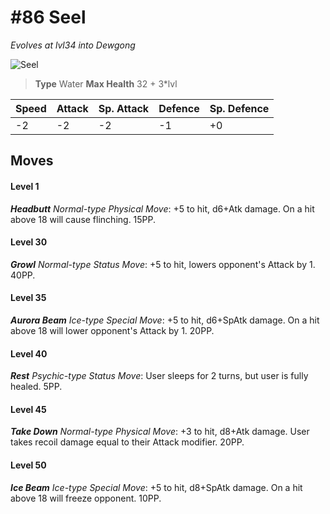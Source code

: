 # #86 Seel
*Evolves at lvl34 into Dewgong*

![Seel](https://img.pokemondb.net/sprites/home/normal/1x/seel.png)

> **Type** Water
> **Max Health** 32 + 3\*lvl

| Speed | Attack | Sp. Attack | Defence | Sp. Defence |
| ----- | ------ | ---------- | ------- | ----------- |
| -2 | -2 | -2 | -1 | +0 |

## Moves
#### Level 1

***Headbutt** Normal-type Physical Move*: +5 to hit, d6+Atk damage. On a hit above 18 will cause flinching. 15PP.
#### Level 30

***Growl** Normal-type Status Move*: +5 to hit, lowers opponent's Attack by 1. 40PP.
#### Level 35

***Aurora Beam** Ice-type Special Move*: +5 to hit, d6+SpAtk damage. On a hit above 18 will lower opponent's Attack by 1. 20PP.
#### Level 40

***Rest** Psychic-type Status Move*: User sleeps for 2 turns, but user is fully healed. 5PP.
#### Level 45

***Take Down** Normal-type Physical Move*: +3 to hit, d8+Atk damage. User takes recoil damage equal to their Attack modifier. 20PP.
#### Level 50

***Ice Beam** Ice-type Special Move*: +5 to hit, d8+SpAtk damage. On a hit above 18 will freeze opponent. 10PP.

